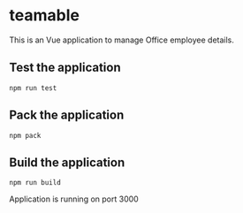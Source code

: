 # teamable
This is an Vue application to manage Office employee details.

## Test the application

    npm run test

## Pack the application

    npm pack

## Build the application

    npm run build


Application is running on port 3000
